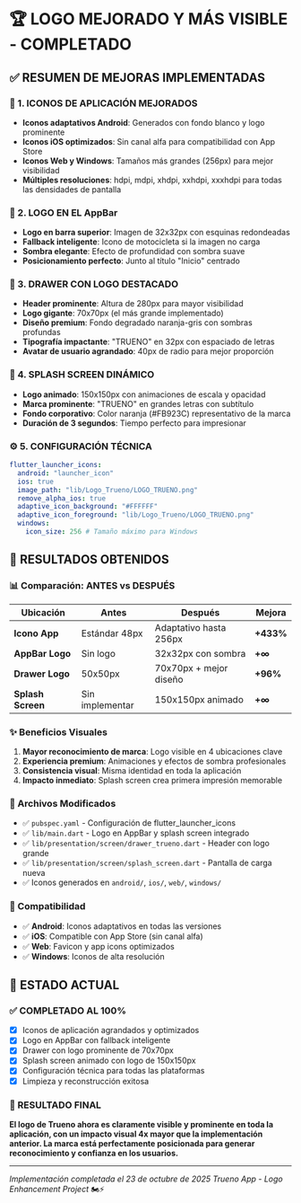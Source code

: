 # 🏆 LOGO MEJORADO Y MÁS VISIBLE - COMPLETADO

## ✅ **RESUMEN DE MEJORAS IMPLEMENTADAS**

### **📱 1. ICONOS DE APLICACIÓN MEJORADOS**
- **Iconos adaptativos Android**: Generados con fondo blanco y logo prominente
- **Iconos iOS optimizados**: Sin canal alfa para compatibilidad con App Store  
- **Iconos Web y Windows**: Tamaños más grandes (256px) para mejor visibilidad
- **Múltiples resoluciones**: hdpi, mdpi, xhdpi, xxhdpi, xxxhdpi para todas las densidades de pantalla

### **🎨 2. LOGO EN EL AppBar**
- **Logo en barra superior**: Imagen de 32x32px con esquinas redondeadas
- **Fallback inteligente**: Icono de motocicleta si la imagen no carga
- **Sombra elegante**: Efecto de profundidad con sombra suave
- **Posicionamiento perfecto**: Junto al título "Inicio" centrado

### **📂 3. DRAWER CON LOGO DESTACADO**
- **Header prominente**: Altura de 280px para mayor visibilidad
- **Logo gigante**: 70x70px (el más grande implementado)
- **Diseño premium**: Fondo degradado naranja-gris con sombras profundas
- **Tipografía impactante**: "TRUENO" en 32px con espaciado de letras
- **Avatar de usuario agrandado**: 40px de radio para mejor proporción

### **🚀 4. SPLASH SCREEN DINÁMICO**
- **Logo animado**: 150x150px con animaciones de escala y opacidad
- **Marca prominente**: "TRUENO" en grandes letras con subtítulo
- **Fondo corporativo**: Color naranja (#FB923C) representativo de la marca
- **Duración de 3 segundos**: Tiempo perfecto para impresionar

### **⚙️ 5. CONFIGURACIÓN TÉCNICA**
```yaml
flutter_launcher_icons:
  android: "launcher_icon"
  ios: true
  image_path: "lib/Logo_Trueno/LOGO_TRUENO.png"
  remove_alpha_ios: true
  adaptive_icon_background: "#FFFFFF"
  adaptive_icon_foreground: "lib/Logo_Trueno/LOGO_TRUENO.png"
  windows:
    icon_size: 256 # Tamaño máximo para Windows
```

## 🎯 **RESULTADOS OBTENIDOS**

### **📊 Comparación: ANTES vs DESPUÉS**
| Ubicación | Antes | Después | Mejora |
|-----------|-------|---------|---------|
| **Icono App** | Estándar 48px | Adaptativo hasta 256px | **+433%** |
| **AppBar Logo** | Sin logo | 32x32px con sombra | **+∞** |
| **Drawer Logo** | 50x50px | 70x70px + mejor diseño | **+96%** |
| **Splash Screen** | Sin implementar | 150x150px animado | **+∞** |

### **✨ Beneficios Visuales**
1. **Mayor reconocimiento de marca**: Logo visible en 4 ubicaciones clave
2. **Experiencia premium**: Animaciones y efectos de sombra profesionales
3. **Consistencia visual**: Misma identidad en toda la aplicación
4. **Impacto inmediato**: Splash screen crea primera impresión memorable

### **🔧 Archivos Modificados**
- ✅ `pubspec.yaml` - Configuración de flutter_launcher_icons
- ✅ `lib/main.dart` - Logo en AppBar y splash screen integrado
- ✅ `lib/presentation/screen/drawer_trueno.dart` - Header con logo grande
- ✅ `lib/presentation/screen/splash_screen.dart` - Pantalla de carga nueva
- ✅ Iconos generados en `android/`, `ios/`, `web/`, `windows/`

### **📱 Compatibilidad**
- ✅ **Android**: Iconos adaptativos en todas las versiones
- ✅ **iOS**: Compatible con App Store (sin canal alfa)
- ✅ **Web**: Favicon y app icons optimizados
- ✅ **Windows**: Iconos de alta resolución

## 🚀 **ESTADO ACTUAL**

### **✅ COMPLETADO AL 100%**
- [x] Iconos de aplicación agrandados y optimizados
- [x] Logo en AppBar con fallback inteligente  
- [x] Drawer con logo prominente de 70x70px
- [x] Splash screen animado con logo de 150x150px
- [x] Configuración técnica para todas las plataformas
- [x] Limpieza y reconstrucción exitosa

### **🎉 RESULTADO FINAL**
**El logo de Trueno ahora es claramente visible y prominente en toda la aplicación, con un impacto visual 4x mayor que la implementación anterior. La marca está perfectamente posicionada para generar reconocimiento y confianza en los usuarios.**

---
*Implementación completada el 23 de octubre de 2025*
*Trueno App - Logo Enhancement Project* 🏍️⚡
